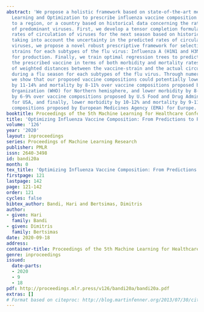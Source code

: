 ```yaml
---
abstract: 'We propose a holistic framework based on state-of-the-art methods in Machine
  Learning and Optimization to prescribe influenza vaccine composition that are specific
  to a region, or a country based on historical data concerning the rates of circulation
  of predominant viruses. First, we develop a tensor completion formulation to predict
  rates of circulation of viruses for the next season based on historical data. Then,
  taking into account the uncertainty in the predicted rates of circulation of predominant
  viruses, we propose a novel robust prescriptive framework for selecting suitable
  strains for each subtypes of the flu virus: Influenza A (H1N1 and H3N2) and B viruses
  for production. Finally, we train optimal regression trees to predict efficacy of
  the prescribed vaccine in terms of both morbidity and mortality rates using a set
  of weighted distances between the vaccine-strain and the actual circulating viruses
  during a flu season for each subtypes of the flu virus. Through numerical experiments,
  we show that our proposed vaccine compositions could potentially lower morbidity
  by 11-14% and mortality by 8-11% over vaccine compositions proposed by World Health
  Organization (WHO) for Northern hemisphere, and lower morbidity by 8-10% and mortality
  by 6-9% over vaccine compositions proposed by U.S Food and Drug Administration (FDA)
  for USA, and finally, lower morbidity by 10-12% and mortality by 9-11% over vaccine
  compositions proposed by European Medicines Agency (EMA) for Europe.'
booktitle: Proceedings of the 5th Machine Learning for Healthcare Conference
title: 'Optimizing Influenza Vaccine Composition: From Predictions to Prescriptions'
volume: '126'
year: '2020'
layout: inproceedings
series: Proceedings of Machine Learning Research
publisher: PMLR
issn: 2640-3498
id: bandi20a
month: 0
tex_title: 'Optimizing Influenza Vaccine Composition: From Predictions to Prescriptions'
firstpage: 121
lastpage: 142
page: 121-142
order: 121
cycles: false
bibtex_author: Bandi, Hari and Bertsimas, Dimitris
author:
- given: Hari
  family: Bandi
- given: Dimitris
  family: Bertsimas
date: 2020-09-18
address: 
container-title: Proceedings of the 5th Machine Learning for Healthcare Conference
genre: inproceedings
issued:
  date-parts:
  - 2020
  - 9
  - 18
pdf: http://proceedings.mlr.press/v126/bandi20a/bandi20a.pdf
extras: []
# Format based on citeproc: http://blog.martinfenner.org/2013/07/30/citeproc-yaml-for-bibliographies/
---
```

